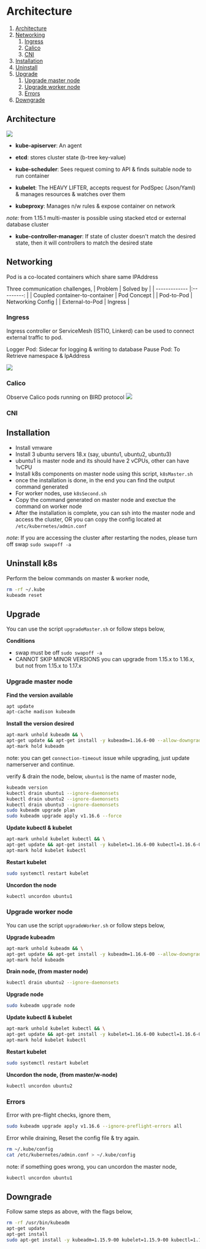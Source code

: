 # Architecture

1. [Architecture](#Architecture)
2. [Networking](#Networking)
   1. [Ingress](#Ingress)
   2. [Calico](#Calico)
   3. [CNI](#CNI)
3. [Installation](#Installation)
4. [Uninstall](#Uninstall)
5. [Upgrade](#Upgrade)
   1. [Upgrade master node](#Upgrade-master-node)
   2. [Upgrade worker node](#Upgrade-worker-node)
   3. [Errors](#Errors)
6. [Downgrade](#Downgrade)


## Architecture

![](https://raw.githubusercontent.com/zillani/img/master/k8s-resources/k8s-arch.png)

- __kube-apiserver__: An agent
- __etcd__: stores cluster state (b-tree key-value)

- __kube-scheduler__: Sees request coming to API & finds suitable node to run container
- __kubelet__: The HEAVY LIFTER, accepts request for PodSpec (Json/Yaml) & manages resources
               & watches over them
- __kubeproxy__: Manages n/w rules & expose container on network

_note:_ from 1.15.1 multi-master is possible using stacked etcd or external database cluster

- __kube-controller-manager__: If state of cluster doesn't match the desired state, then it will 
							   controllers to match the desired state

## Networking

Pod is a co-located containers which share same IPAddress

Three communication challenges,
| Problem        | Solved by  |
| -------------  |:---------: |
| Coupled container-to-container | Pod Concept |
| Pod-to-Pod | Networking Config |
| External-to-Pod | Ingress |


### Ingress
Ingress controller or ServiceMesh (ISTIO, Linkerd) can be used to connect external traffic to pod.

Logger Pod: Sidecar for logging & writing to database
Pause Pod: To Retrieve namespace & IpAddress

![](https://raw.githubusercontent.com/zillani/img/master/k8s-resources/k8s-nw.jpg)

### Calico
Observe Calico pods running on BIRD protocol
![](https://raw.githubusercontent.com/zillani/img/master/k8s-resources/k8s-calico.jpg)

### CNI

## Installation
- Install vmware 
- Install 3 ubuntu servers 18.x (say, ubuntu1, ubuntu2, ubuntu3)
- ubuntu1 is master node and its should have 2 vCPUs, other can have 1vCPU
- Install k8s components on master node using this script, `k8sMaster.sh`
- once the installation is done, in the end you can find the output command generated
- For worker nodes, use `k8sSecond.sh`
- Copy the command generated on master node and exectue the command on worker node
- After the installation is complete, you can ssh into the master node and access the cluster, 
  OR you can copy the config located at `/etc/kubernetes/admin.conf`

_note_: If you are accessing the cluster after restarting the nodes, please turn off swap
`sudo swapoff -a`


## Uninstall k8s

Perform the below commands on master & worker node,
```bash
rm -rf ~/.kube
kubeadm reset
```

## Upgrade
You can use the script `upgradeMaster.sh` or follow steps below,

__Conditions__

- swap must be off `sudo swapoff -a`
- CANNOT SKIP MINOR VERSIONS
  you can upgrade from 1.15.x to 1.16.x, but not from 1.15.x to 1.17.x

### Upgrade master node

__Find the version available__

```bash
apt update
apt-cache madison kubeadm
```

__Install the version desired__

```bash
apt-mark unhold kubeadm && \
apt-get update && apt-get install -y kubeadm=1.16.6-00 --allow-downgrades && \
apt-mark hold kubeadm
```

note: you can get `connection-timeout` issue while upgrading,
just update namerserver and continue.

verify & drain the node, 
below, `ubuntu1` is the name of master node,

```bash
kubeadm version
kubectl drain ubuntu1 --ignore-daemonsets
kubectl drain ubuntu2 --ignore-daemonsets
kubectl drain ubuntu3 --ignore-daemonsets
sudo kubeadm upgrade plan
sudo kubeadm upgrade apply v1.16.6 --force
```

__Update kubectl & kubelet__
```bash
apt-mark unhold kubelet kubectl && \
apt-get update && apt-get install -y kubelet=1.16.6-00 kubectl=1.16.6-00 && \
apt-mark hold kubelet kubectl
```

__Restart kubelet__
```bash
sudo systemctl restart kubelet
```

__Uncordon the node__
```bash
kubectl uncordon ubuntu1
```

### Upgrade worker node

You can use the script `upgradeWorker.sh` or follow steps below,

__Upgrade kubeadm__
```bash
apt-mark unhold kubeadm && \
apt-get update && apt-get install -y kubeadm=1.16.6-00 --allow-downgrades && \
apt-mark hold kubeadm
```
__Drain node, (from master node)__
```bash
kubectl drain ubuntu2 --ignore-daemonsets
```
__Upgrade node__
```bash
sudo kubeadm upgrade node
```

__Update kubectl & kubelet__
```bash
apt-mark unhold kubelet kubectl && \
apt-get update && apt-get install -y kubelet=1.16.6-00 kubectl=1.16.6-00 && \
apt-mark hold kubelet kubectl
```

__Restart kubelet__
```bash
sudo systemctl restart kubelet
```

__Uncordon the node, (from master/w-node)__
```bash
kubectl uncordon ubuntu2
```

### Errors
Error with pre-flight checks, ignore them,
```bash
sudo kubeadm upgrade apply v1.16.6 --ignore-preflight-errors all
```

Error while draining, 
Reset the config file & try again.

```bash
rm ~/.kube/config
cat /etc/kubernetes/admin.conf > ~/.kube/config
```

note: if something goes wrong, you can uncordon the master node, 
```bash
kubectl uncordon ubuntu1
```

## Downgrade

Follow same steps as above, with the flags below,
```bash
rm -rf /usr/bin/kubeadm
apt-get update
apt-get install
sudo apt-get install -y kubeadm=1.15.9-00 kubelet=1.15.9-00 kubectl=1.15.9-00 --allow-downgrades --allow-change-held-packages
```

